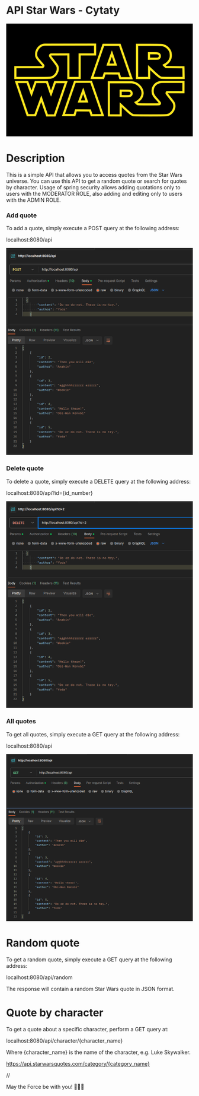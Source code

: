 # API Star Wars - Cytaty

![Star Wars Logo](images/Star_Wars_Logo.svg.png)

# Description

This is a simple API that allows you to access quotes from the Star Wars universe. You can use this API to get a random quote or search for quotes by character.
Usage of spring security allows adding quotations only to users with the MODERATOR ROLE, also adding and editing only to users with the ADMIN ROLE.

### Add quote

To add a quote, simply execute a POST query at the following address:

localhost:8080/api

![Star Wars Logo](images/POST.png)

### Delete quote

To delete a quote, simply execute a DELETE query at the following address:

localhost:8080/api?id={id_number}

![Star Wars Logo](images/DELETE.png)

### All quotes

To get all quotes, simply execute a GET query at the following address:

localhost:8080/api

![Star Wars Logo](images/GET.png)

# Random quote

To get a random quote, simply execute a GET query at the following address:

localhost:8080/api/random

The response will contain a random Star Wars quote in JSON format.

# Quote by character

To get a quote about a specific character, perform a GET query at:

localhost:8080/api/character/{character_name}

Where {character_name} is the name of the character, e.g. Luke Skywalker.

https://api.starwarsquotes.com/category/{category_name}

//

May the Force be with you! 🌌🚀🌟

